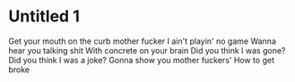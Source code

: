 Untitled 1
==========

Get your mouth on the curb mother fucker
I ain't playin' no game
Wanna hear you talking shit
With concrete on your brain
Did you think I was gone?
Did you think I was a joke?
Gonna show you mother fuckers'
How to get broke
